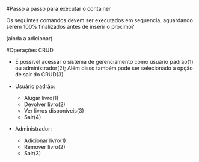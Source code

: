 #Passo a passo para executar o container

Os seguintes comandos devem ser executados em sequencia, aguardando serem 100% finalizados antes de inserir o próximo?

(ainda a adicionar)

#Operações CRUD

- É possivel acessar o sistema de gerenciamento como usuário padrão(1) ou administrador(2); Além disso também pode ser selecionado a opção de sair do CRUD(3)
  
- Usuário padrão:
  - Alugar livro(1)
  - Devolver livro(2)
  - Ver livros disponiveis(3)
  - Sair(4)

- Administrador:
  - Adicionar livro(1)
  - Remover livro(2)
  - Sair(3)
